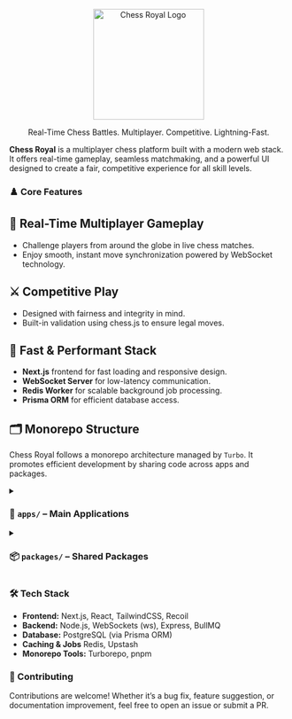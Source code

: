 <p align="center"> <img src="https://github.com/user-attachments/assets/a9ed434c-b1de-4bdc-8693-ddddd2eca59d" alt="Chess Royal Logo" width="200"/> </p> <p align="center"> Real-Time Chess Battles. Multiplayer. Competitive. Lightning-Fast. </p> <p> <strong>Chess Royal</strong> is a multiplayer chess platform built with a modern web stack. It offers real-time gameplay, seamless matchmaking, and a powerful UI designed to create a fair, competitive experience for all skill levels. </p>

<h3 name="core-features">♟️  Core Features</h3>
<h2 name="multiplayer">🎯  Real-Time Multiplayer Gameplay</h2>
<ul>
  <li>Challenge players from around the globe in live chess matches.</li>
  <li>Enjoy smooth, instant move synchronization powered by WebSocket technology.</li>
</ul>

<h2 name="competitive-play">⚔️ Competitive Play</h2>
<ul>
  <li>Designed with fairness and integrity in mind.</li>
  <li>Built-in validation using chess.js to ensure legal moves.</li>
</ul>

<h2 name="stack">🚀 Fast & Performant Stack</h2>
<ul>
  <li><b>Next.js</b> frontend for fast loading and responsive design.</li>
  <li><b>WebSocket Server</b> for low-latency communication.</li>
  <li><b>Redis Worker</b> for scalable background job processing.</li>
  <li><b>Prisma ORM</b> for efficient database access.</li>
</ul>

<h2 name="multiplayer">🗂  Monorepo Structure</h2>
<p>Chess Royal follows a monorepo architecture managed by <code>Turbo</code>. It promotes efficient development by sharing code across apps and packages.</p>

<details> <summary><h3> 📂 <code>apps/</code> – Main Applications</h3></summary>
  <li><code>socket-server/</code> – WebSocket server handling real-time communication.</li>
  <li><code>web/</code> – Next.js frontend application with modern UI/UX.</li>
  <li><code>redis-worker/</code> – Redis-based job handler using BullMQ for queues.</li>
</details>

<details> <summary><h3> 📦 <code>packages/</code> – Shared Packages</h3></summary>
  <li><code>chess/</code> – Shared chess logic and utilities.</li>
  <li><code>prisma-db/</code> – Database schema, migrations, and Prisma client.</li>
  <li><code>store/</code> – Global state management (e.g. Recoil atoms/selectors).</li>
  <li><code>ui/</code> – Reusable UI components and design system.</li>
  <li><code>eslint-config/</code> – Shared ESLint rules for consistent linting.</li>
  <li><code>typescript-config/</code> – Shared tsconfig base for all packages/apps.</li>
</details>

<h3 name="tech-stack">🛠  Tech Stack</h3>
<ul>
  <li><b>Frontend:</b> Next.js, React, TailwindCSS, Recoil</li>
  <li><b>Backend:</b> Node.js, WebSockets (ws), Express, BullMQ</li>
  <li><b>Database:</b> PostgreSQL (via Prisma ORM)</li>
  <li><b>Caching & Jobs</b> Redis, Upstash</li>
  <li><b>Monorepo Tools:</b> Turborepo, pnpm</li>
</ul>

<h3 name="tech-stack">🤝 Contributing</h3>
Contributions are welcome! Whether it’s a bug fix, feature suggestion, or documentation improvement, feel free to open an issue or submit a PR.
